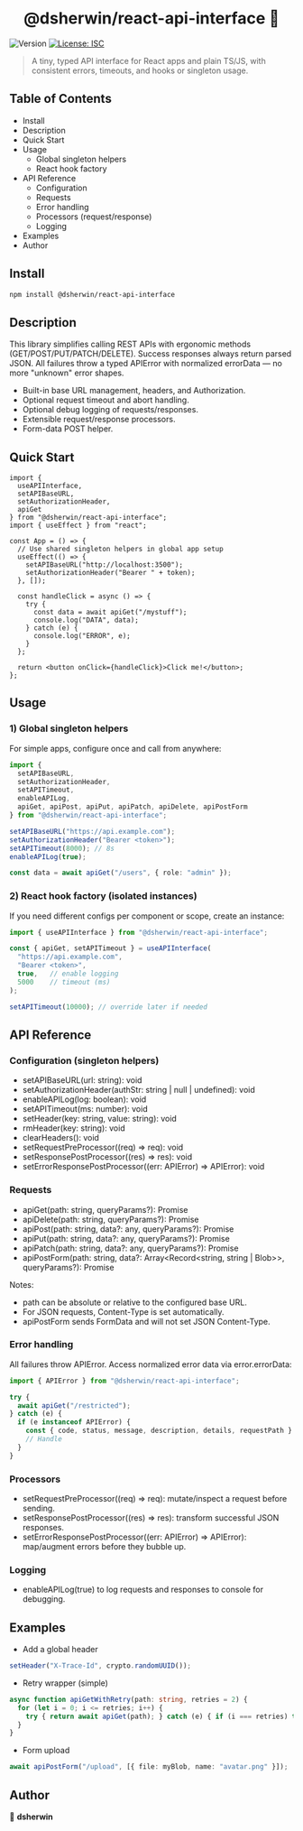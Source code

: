 <h1 align="center">@dsherwin/react-api-interface 👋</h1>
<p>
  <img alt="Version" src="https://img.shields.io/badge/version-1.10.6-blue.svg?cacheSeconds=2592000" />
  <a href="#" target="_blank">
    <img alt="License: ISC" src="https://img.shields.io/badge/License-ISC-yellow.svg" />
  </a>
</p>

> A tiny, typed API interface for React apps and plain TS/JS, with consistent errors, timeouts, and hooks or singleton usage.

## Table of Contents
- Install
- Description
- Quick Start
- Usage
  - Global singleton helpers
  - React hook factory
- API Reference
  - Configuration
  - Requests
  - Error handling
  - Processors (request/response)
  - Logging
- Examples
- Author

## Install

```sh
npm install @dsherwin/react-api-interface
```

## Description
This library simplifies calling REST APIs with ergonomic methods (GET/POST/PUT/PATCH/DELETE). Success responses always return parsed JSON. All failures throw a typed APIError with normalized errorData — no more "unknown" error shapes.

- Built-in base URL management, headers, and Authorization.
- Optional request timeout and abort handling.
- Optional debug logging of requests/responses.
- Extensible request/response processors.
- Form-data POST helper.

## Quick Start

```tsx
import {
  useAPIInterface,
  setAPIBaseURL,
  setAuthorizationHeader,
  apiGet
} from "@dsherwin/react-api-interface";
import { useEffect } from "react";

const App = () => {
  // Use shared singleton helpers in global app setup
  useEffect(() => {
    setAPIBaseURL("http://localhost:3500");
    setAuthorizationHeader("Bearer " + token);
  }, []);

  const handleClick = async () => {
    try {
      const data = await apiGet("/mystuff");
      console.log("DATA", data);
    } catch (e) {
      console.log("ERROR", e);
    }
  };

  return <button onClick={handleClick}>Click me!</button>;
};
```

## Usage
### 1) Global singleton helpers
For simple apps, configure once and call from anywhere:

```ts
import {
  setAPIBaseURL,
  setAuthorizationHeader,
  setAPITimeout,
  enableAPILog,
  apiGet, apiPost, apiPut, apiPatch, apiDelete, apiPostForm
} from "@dsherwin/react-api-interface";

setAPIBaseURL("https://api.example.com");
setAuthorizationHeader("Bearer <token>");
setAPITimeout(8000); // 8s
enableAPILog(true);

const data = await apiGet("/users", { role: "admin" });
```

### 2) React hook factory (isolated instances)
If you need different configs per component or scope, create an instance:

```ts
import { useAPIInterface } from "@dsherwin/react-api-interface";

const { apiGet, setAPITimeout } = useAPIInterface(
  "https://api.example.com",
  "Bearer <token>",
  true,   // enable logging
  5000    // timeout (ms)
);

setAPITimeout(10000); // override later if needed
```

## API Reference
### Configuration (singleton helpers)
- setAPIBaseURL(url: string): void
- setAuthorizationHeader(authStr: string | null | undefined): void
- enableAPILog(log: boolean): void
- setAPITimeout(ms: number): void
- setHeader(key: string, value: string): void
- rmHeader(key: string): void
- clearHeaders(): void
- setRequestPreProcessor((req) => req): void
- setResponsePostProcessor((res) => res): void
- setErrorResponsePostProcessor((err: APIError) => APIError): void

### Requests
- apiGet(path: string, queryParams?): Promise<any>
- apiDelete(path: string, queryParams?): Promise<any>
- apiPost(path: string, data?: any, queryParams?): Promise<any>
- apiPut(path: string, data?: any, queryParams?): Promise<any>
- apiPatch(path: string, data?: any, queryParams?): Promise<any>
- apiPostForm(path: string, data?: Array<Record<string, string | Blob>>, queryParams?): Promise<any>

Notes:
- path can be absolute or relative to the configured base URL.
- For JSON requests, Content-Type is set automatically.
- apiPostForm sends FormData and will not set JSON Content-Type.

### Error handling
All failures throw APIError. Access normalized error data via error.errorData:

```ts
import { APIError } from "@dsherwin/react-api-interface";

try {
  await apiGet("/restricted");
} catch (e) {
  if (e instanceof APIError) {
    const { code, status, message, description, details, requestPath } = e.errorData;
    // Handle
  }
}
```

### Processors
- setRequestPreProcessor((req) => req): mutate/inspect a request before sending.
- setResponsePostProcessor((res) => res): transform successful JSON responses.
- setErrorResponsePostProcessor((err: APIError) => APIError): map/augment errors before they bubble up.

### Logging
- enableAPILog(true) to log requests and responses to console for debugging.

## Examples
- Add a global header
```ts
setHeader("X-Trace-Id", crypto.randomUUID());
```

- Retry wrapper (simple)
```ts
async function apiGetWithRetry(path: string, retries = 2) {
  for (let i = 0; i <= retries; i++) {
    try { return await apiGet(path); } catch (e) { if (i === retries) throw e; }
  }
}
```

- Form upload
```ts
await apiPostForm("/upload", [{ file: myBlob, name: "avatar.png" }]);
```

## Author
👤 **dsherwin**



